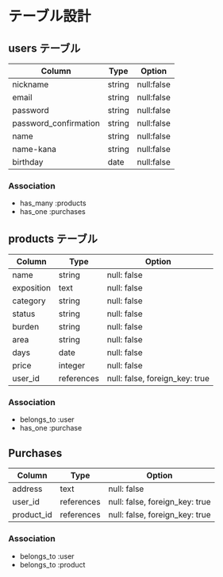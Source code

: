 # テーブル設計

## users テーブル

| Column                | Type   | Option     |
| --------------------- | ------ | ---------- |
| nickname              | string | null:false |
| email                 | string | null:false |
| password              | string | null:false |
| password_confirmation | string | null:false |
| name                  | string | null:false |
| name-kana             | string | null:false |
| birthday              | date   | null:false |

### Association

- has_many :products
- has_one :purchases

## products テーブル

|Column      |Type        | Option                         |
| ---------- | ---------- | ------------------------------ |
| name       | string     | null: false                    |
| exposition | text       | null: false                    |
| category   | string     | null: false                    |
| status     | string     | null: false                    |
| burden     | string     | null: false                    |
| area       | string     | null: false                    |
| days       | date       | null: false                    |
| price      | integer    | null: false                    |
| user_id    | references | null: false, foreign_key: true |

### Association

- belongs_to :user
- has_one :purchase

## Purchases

| Column     | Type       | Option                         |
| ---------- | ---------- | ------------------------------ |
| address    | text       | null: false                    |
| user_id    | references | null: false, foreign_key: true |
| product_id | references | null: false, foreign_key: true |

### Association

- belongs_to :user
- belongs_to :product